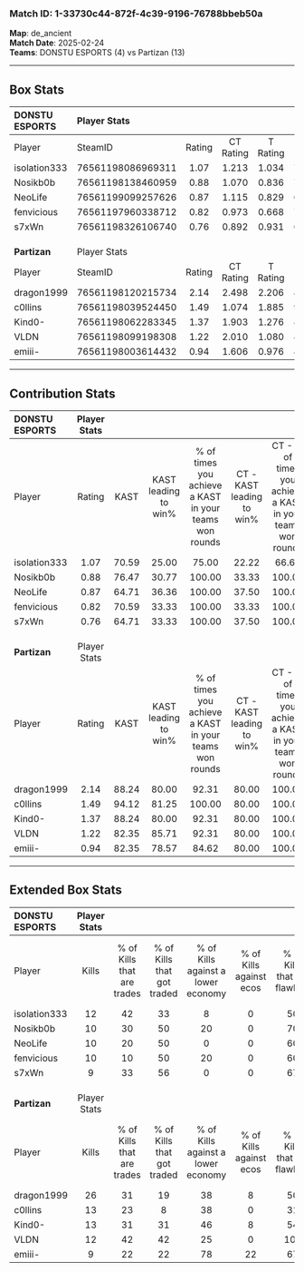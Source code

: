 ### Match ID: 1-33730c44-872f-4c39-9196-76788bbeb50a  
**Map**: de_ancient  
**Match Date**: 2025-02-24  
**Teams**: DONSTU ESPORTS (4) vs Partizan (13)  

---  

## Box Stats  

| **DONSTU ESPORTS** | Player Stats      |        |           |          |       |       |       |         |        |      |     |
| :- | :- | :-: | :-: | :-: | :-: | :-: | :-: | :-: | :-: | :-: | :-: |
| Player             | SteamID           | Rating | CT Rating | T Rating | KAST  |  ADR  | Kills | Assists | Deaths | K/D  | HS% |
| isolation333       | 76561198086969311 |  1.07  |   1.213   |  1.034   | 70.59 | 82.4  |  12   |    4    |   13   | 0.92 | 58  |
| Nosikb0b           | 76561198138460959 |  0.88  |   1.070   |  0.836   | 76.47 | 78.5  |  10   |    5    |   17   | 0.59 | 30  |
| NeoLife            | 76561199099257626 |  0.87  |   1.115   |  0.829   | 64.71 | 75.7  |  10   |    4    |   14   | 0.71 | 60  |
| fenvicious         | 76561197960338712 |  0.82  |   0.973   |  0.668   | 70.59 | 58.7  |  10   |    3    |   15   | 0.67 | 60  |
| s7xWn              | 76561198326106740 |  0.76  |   0.892   |  0.931   | 64.71 | 54.4  |   9   |    5    |   14   | 0.64 | 33  |
|                    |                   |        |           |          |       |       |       |         |        |      |     |
|                    |                   |        |           |          |       |       |       |         |        |      |     |
|                    |                   |        |           |          |       |       |       |         |        |      |     |
| **Partizan**       | Player Stats      |        |           |          |       |       |       |         |        |      |     |
| Player             | SteamID           | Rating | CT Rating | T Rating | KAST  |  ADR  | Kills | Assists | Deaths | K/D  | HS% |
| dragon1999         | 76561198120215734 |  2.14  |   2.498   |  2.206   | 88.24 | 134.1 |  26   |    4    |   11   | 2.36 | 53  |
| c0llins            | 76561198039524450 |  1.49  |   1.074   |  1.885   | 94.12 | 94.4  |  13   |    5    |   8    | 1.63 | 46  |
| Kind0-             | 76561198062283345 |  1.37  |   1.903   |  1.276   | 88.24 | 83.3  |  13   |    8    |   10   | 1.30 | 38  |
| VLDN               | 76561198099198308 |  1.22  |   2.010   |  1.080   | 82.35 | 75.7  |  12   |    3    |   10   | 1.20 | 75  |
| emiii-             | 76561198003614432 |  0.94  |   1.606   |  0.976   | 82.35 | 53.9  |   9   |    4    |   12   | 0.75 | 33  |
---  

## Contribution Stats  

| **DONSTU ESPORTS** | Player Stats |       |                      |                                                        |                           |                                                             |                          |                                                            |
| :- | :-: | :-: | :-: | :-: | :-: | :-: | :-: | :-: |
| Player             |    Rating    | KAST  | KAST leading to win% | % of times you achieve a KAST in your teams won rounds | CT - KAST leading to win% | CT - % of times you achieve a KAST in your teams won rounds | T - KAST leading to win% | T - % of times you achieve a KAST in your teams won rounds |
| isolation333       |     1.07     | 70.59 |        25.00         |                         75.00                          |           22.22           |                            66.67                            |          33.33           |                           100.00                           |
| Nosikb0b           |     0.88     | 76.47 |        30.77         |                         100.00                         |           33.33           |                           100.00                            |          25.00           |                           100.00                           |
| NeoLife            |     0.87     | 64.71 |        36.36         |                         100.00                         |           37.50           |                           100.00                            |          33.33           |                           100.00                           |
| fenvicious         |     0.82     | 70.59 |        33.33         |                         100.00                         |           33.33           |                           100.00                            |          33.33           |                           100.00                           |
| s7xWn              |     0.76     | 64.71 |        33.33         |                         100.00                         |           37.50           |                           100.00                            |          25.00           |                           100.00                           |
|                    |              |       |                      |                                                        |                           |                                                             |                          |                                                            |
|                    |              |       |                      |                                                        |                           |                                                             |                          |                                                            |
|                    |              |       |                      |                                                        |                           |                                                             |                          |                                                            |
| **Partizan**       | Player Stats |       |                      |                                                        |                           |                                                             |                          |                                                            |
| Player             |    Rating    | KAST  | KAST leading to win% | % of times you achieve a KAST in your teams won rounds | CT - KAST leading to win% | CT - % of times you achieve a KAST in your teams won rounds | T - KAST leading to win% | T - % of times you achieve a KAST in your teams won rounds |
| dragon1999         |     2.14     | 88.24 |        80.00         |                         92.31                          |           80.00           |                           100.00                            |          80.00           |                           88.89                            |
| c0llins            |     1.49     | 94.12 |        81.25         |                         100.00                         |           80.00           |                           100.00                            |          81.82           |                           100.00                           |
| Kind0-             |     1.37     | 88.24 |        80.00         |                         92.31                          |           80.00           |                           100.00                            |          80.00           |                           88.89                            |
| VLDN               |     1.22     | 82.35 |        85.71         |                         92.31                          |           80.00           |                           100.00                            |          88.89           |                           88.89                            |
| emiii-             |     0.94     | 82.35 |        78.57         |                         84.62                          |           80.00           |                           100.00                            |          77.78           |                           77.78                            |
---  

## Extended Box Stats  

| **DONSTU ESPORTS** | Player Stats |                            |                            |                                    |                         |                              |                                 |        |                             |                                     |                          |                               |                            |
| :- | :-: | :-: | :-: | :-: | :-: | :-: | :-: | :-: | :-: | :-: | :-: | :-: | :-: |
| Player             |    Kills     | % of Kills that are trades | % of Kills that got traded | % of Kills against a lower economy | % of Kills against ecos | % of Kills that are flawless | % of Kills that are close duels | Deaths | % of Deaths that get traded | % of Deaths against a lower economy | % of Deaths against ecos | % of Deaths that are flawless | % of Deaths that are close |
| isolation333       |      12      |             42             |             33             |                 8                  |            0            |              50              |                8                |   13   |             23              |                 15                  |            0             |              46               |             8              |
| Nosikb0b           |      10      |             30             |             50             |                 20                 |            0            |              70              |                0                |   17   |             24              |                 12                  |            0             |              53               |             18             |
| NeoLife            |      10      |             20             |             50             |                 0                  |            0            |              60              |                0                |   14   |             36              |                 14                  |            0             |              57               |             7              |
| fenvicious         |      10      |             10             |             50             |                 20                 |            0            |              60              |               10                |   15   |             13              |                 13                  |            0             |              60               |             7              |
| s7xWn              |      9       |             33             |             56             |                 0                  |            0            |              67              |                0                |   14   |             21              |                 14                  |            0             |              71               |             7              |
|                    |              |                            |                            |                                    |                         |                              |                                 |        |                             |                                     |                          |                               |                            |
|                    |              |                            |                            |                                    |                         |                              |                                 |        |                             |                                     |                          |                               |                            |
|                    |              |                            |                            |                                    |                         |                              |                                 |        |                             |                                     |                          |                               |                            |
| **Partizan**       | Player Stats |                            |                            |                                    |                         |                              |                                 |        |                             |                                     |                          |                               |                            |
| Player             |    Kills     | % of Kills that are trades | % of Kills that got traded | % of Kills against a lower economy | % of Kills against ecos | % of Kills that are flawless | % of Kills that are close duels | Deaths | % of Deaths that get traded | % of Deaths against a lower economy | % of Deaths against ecos | % of Deaths that are flawless | % of Deaths that are close |
| dragon1999         |      26      |             31             |             19             |                 38                 |            8            |              50              |                8                |   11   |             45              |                 27                  |            0             |              45               |             0              |
| c0llins            |      13      |             23             |             8              |                 38                 |            0            |              31              |                8                |   8    |             63              |                 50                  |            0             |              75               |             13             |
| Kind0-             |      13      |             31             |             31             |                 46                 |            8            |              54              |               31                |   10   |             30              |                 50                  |            10            |              80               |             0              |
| VLDN               |      12      |             42             |             42             |                 25                 |            0            |             100              |                0                |   10   |             40              |                 30                  |            0             |              50               |             10             |
| emiii-             |      9       |             22             |             22             |                 78                 |           22            |              67              |                0                |   12   |             58              |                 42                  |            0             |              58               |             0              |
